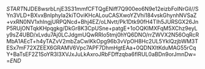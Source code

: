 $START$NJDE8wsrbLnjE3S31mmfCFTQgENiff7Q900eo6N9e12eizbFolNrGil//SYn3VLD+BXvxBnIphyIa2kiTOviKHcALouCASXwoYZVhi184vskGhynhNVSaZ+vxRN0NV1xhIngjURPQNcd+Bhj4EZ/oLNvtt/Pk1Dtk90fH4TIh5JURSGX26JnP5RUjONTqkKHpqgkg/DkGr8K3CpUSne+patgE+1oOQKIMXFqM5XChz9eyLy9sZ4UBD/xLvdu7Aj0LCJdgmUQwRRIo5tmj0hYQ6DNO/rrZWVX2N56OqRcRMbA1AEcT+h4yTAZvV2mbZaCwIKkOpg96b3vVpOH8Hc2UL5YklQzjbWM3TESx7mF72XZEEX6GRAMV6Vpc7APF7DhmHgtEAa+0QDNXItKduMAG55rCqY+BaTsEF2Z1SoYR3l3XVJxJuLkAxroJRbFDffzqba6flRUL0aBDn9orJmnDw==$END$